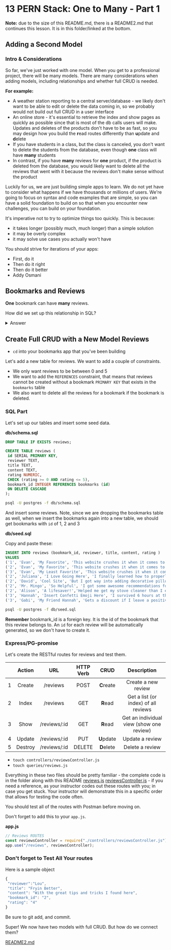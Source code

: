 # 13 PERN Stack: One to Many - Part 1

**Note:** due to the size of this README.md, there is a README2.md that continues this lesson. It is in this folder/linked at the bottom.

## Adding a Second Model

### Intro & Considerations

So far, we've just worked with one model. When you get to a professional project, there will be many models. There are many considerations when adding models, including relationships and whether full CRUD is needed.

**For example:**

- A weather station reporting to a central server/database - we likely don't want to be able to edit or delete the data coming in, so we probably would not build out full CRUD in a user interface
- An online store - it's essential to retrieve the index and show pages as quickly as possible since that is most of the db calls users will make. Updates and deletes of the products don't have to be as fast, so you may design how you build the **r**ead routes differently than **u**pdate and **d**elete
- If you have students in a class, but the class is canceled, you don't want to delete the students from the database, even though **one** class will have **many** students
- In contrast, if you have **many** reviews for **one** product, if the product is deleted from the database, you would likely want to delete all the reviews that went with it because the reviews don't make sense without the product

Luckily for us, we are just building simple apps to learn. We do not yet have to consider what happens if we have thousands or millions of users. We're going to focus on syntax and code examples that are simple, so you can have a solid foundation to build on so that when you encounter new challenges, you can build on your foundation.

It's imperative not to try to optimize things too quickly. This is because:

- it takes longer (possibly much, much longer) than a simple solution
- it may be overly complex
- it may solve use cases you actually won't have

You should strive for iterations of your apps:

- First, do it
- Then do it right
- Then do it better
- Addy Osmani

## Bookmarks and Reviews

**One** bookmark can have **many** reviews.

How did we set up this relationship in SQL?

<details><summary>Answer</summary>

We added foreign keys (the primary key `id` of the `one` to the `many`)

</details>

## Create Full CRUD with a New Model Reviews

- `cd` into your bookmarks app that you've been building

Let's add a new table for reviews. We want to add a couple of constraints.

- We only want reviews to be between 0 and 5
- We want to add the `REFERENCES` constraint, that means that reviews cannot be created without a bookmark `PRIMARY KEY` that exists in the `bookmarks` table
- We also want to delete all the reviews for a bookmark if the bookmark is deleted.

### SQL Part

Let's set up our tables and insert some seed data.

**db/schema.sql**

```sql
DROP TABLE IF EXISTS reviews;

CREATE TABLE reviews (
 id SERIAL PRIMARY KEY,
 reviewer TEXT,
 title TEXT,
 content TEXT,
 rating NUMERIC,
 CHECK (rating >= 0 AND rating <= 5),
 bookmark_id INTEGER REFERENCES bookmarks (id)
 ON DELETE CASCADE
);
```

```bash
psql -U postgres -f db/schema.sql
```

And insert some reviews. Note, since we are dropping the bookmarks table as well, when we insert the bookmarks again into a new table, we should get bookmarks with `id` of 1, 2 and 3

**db/seed.sql**

Copy and paste these:

```sql
INSERT INTO reviews (bookmark_id, reviewer, title, content, rating )
VALUES
('1', 'Evan', 'My Favorite', 'This website crushes it when it comes to awesome explanations', 3),
('2', 'Evan', 'My Favorite', 'This website crushes it when it comes to inspiring me', 3),
('3', 'Evan', 'My Least Favorite', 'This website crushes it when it comes to destroying my patience', 5),
('2', 'Juliana', 'I Love Going Here', 'I finally learned how to properly fold a fitted sheet', 5),
('2', 'David', 'Cool Site', 'But I got way into adding decorative pillows everywhere', 1),
('2', 'Mr. Mingo', 'So Helpful', 'I got some awesome recommendations for a ceiling fan and some spoons', 3),
('2', 'Alison', 'A lifesaver!','Helped me get my stove cleaner than I ever imagiend possible!', 4),
('3', 'Hannah', 'Insert Confetti Emoji Here', 'I survived 6 hours at the DMV!', 4),
('3', 'Gabi', 'My Friend Hannah', 'Gets a discount if I leave a positive review, so here it is', 5);
```

```bash
psql -U postgres -f db/seed.sql
```

**Remember** bookmark_id is a foreign key. It is the id of the bookmark that this review belongs to. An `id` for each review will be automatically generated, so we don't have to create it.

### Express/PG-promise

Let's create the RESTful routes for reviews and test them.

|     | Action  |     URL      | HTTP Verb |    CRUD    |               Description                |
| :-: | :-----: | :----------: | :-------: | :--------: | :--------------------------------------: |
|  1  | Create  |   /reviews   |   POST    | **C**reate |           Create a new review            |
|  2  |  Index  |   /reviews   |    GET    |  **R**ead  |   Get a list (or index) of all reviews   |
|  3  |  Show   | /reviews/:id |    GET    |  **R**ead  | Get an individual view (show one review) |
|  4  | Update  | /reviews/:id |    PUT    | **U**pdate |             Update a review              |
|  5  | Destroy | /reviews/:id |  DELETE   | **D**elete |             Delete a review              |

- `touch controllers/reviewsController.js`
- `touch queries/reviews.js`

Everything in these two files should be pretty familiar - the complete code is in the folder along with this README [reviews.js](./reviews.js) [reviewsController.js](./reviewsController.js) - if you need a reference, as your instructor codes out these routes with you; in case you get stuck. Your instructor will demonstrate this in a specific order that allows for testing the code often.

You should test all of the routes with Postman before moving on.

Don't forget to add this to your `app.js`.

**app.js**

```js
// Reviews ROUTES
const reviewsController = require("./controllers/reviewsController.js");
app.use("/reviews", reviewsController);
```

### Don't forget to Test All Your routes

Here is a sample object

```js
{
 "reviewer":"Lou",
 "title": "Fryin Better",
 "content": "With the great tips and tricks I found here",
 "bookmark_id": "2",
 "rating": "4"
}
```

Be sure to git add, and commit.

Super! We now have two models with full CRUD. But how do we connect them?

[README2.md](./README2.md)
